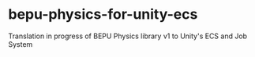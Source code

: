 # bepu-physics-for-unity-ecs
Translation in progress of BEPU Physics library v1 to Unity's ECS and Job System
